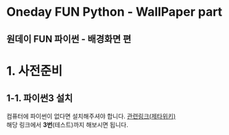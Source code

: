 Oneday FUN Python - WallPaper part
===================================
원데이 FUN 파이썬 - 배경화면 편
------------------------------


# 1. 사전준비  
## 1-1. 파이썬3 설치  
컴퓨터에 파이썬이 없다면 설치해주셔야 합니다.
[관련링크(제타위키)](https://zetawiki.com/wiki/%EC%9C%88%EB%8F%84%EC%9A%B0_Python_3_%EC%84%A4%EC%B9%98)  
해당 링크에서 **3번**(테스트)까지 해보시면 됩니다.

